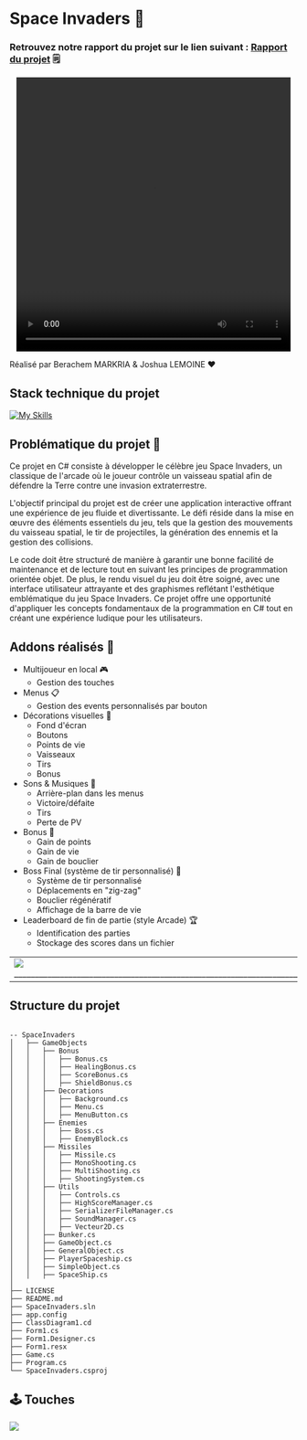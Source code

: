 # Space Invaders 👾
### Retrouvez notre rapport du projet sur le lien suivant : [Rapport du projet](/Rapport_Space_Invaders.pdf) 🗒️

<center>
  <video width="480" height="480" controls>
    <source src="https://igadvisory.fr/opendata/spaceInvaders/space_invader_demo.mp4" type="video/mp4">
  </video>
</center>




Réalisé par Berachem MARKRIA & Joshua LEMOINE ❤

## Stack technique du projet
[![My Skills](https://skillicons.dev/icons?i=cs,visualstudio)](https://skillicons.dev)

## Problématique du projet 🚀
Ce projet en C# consiste à développer le célèbre jeu Space
Invaders, un classique de l'arcade où le joueur contrôle un vaisseau
spatial afin de défendre la Terre contre une invasion extraterrestre.

L'objectif principal du projet est de créer une application
interactive offrant une expérience de jeu fluide et divertissante. Le
défi réside dans la mise en œuvre des éléments essentiels du jeu, tels
que la gestion des mouvements du vaisseau spatial, le tir de
projectiles, la génération des ennemis et la gestion des collisions.

Le code doit être structuré de manière à garantir une bonne
facilité de maintenance et de lecture tout en suivant les principes de
programmation orientée objet. De plus, le rendu visuel du jeu doit
être soigné, avec une interface utilisateur attrayante et des
graphismes reflétant l'esthétique emblématique du jeu Space Invaders.
Ce projet offre une opportunité d'appliquer les concepts fondamentaux
de la programmation en C# tout en créant une expérience ludique pour
les utilisateurs.

## Addons réalisés 🌟
- Multijoueur en local 🎮
  - Gestion des touches
- Menus 📋
  - Gestion des events personnalisés par bouton
- Décorations visuelles 🎨
  - Fond d'écran
  - Boutons
  - Points de vie
  - Vaisseaux
  - Tirs
  - Bonus
- Sons & Musiques 🎵
  - Arrière-plan dans les menus
  - Victoire/défaite
  - Tirs
  - Perte de PV
- Bonus 🎁
  - Gain de points
  - Gain de vie
  - Gain de bouclier
- Boss Final (système de tir personnalisé) 👾
  - Système de tir personnalisé
  - Déplacements en "zig-zag"
  - Bouclier régénératif
  - Affichage de la barre de vie
- Leaderboard de fin de partie (style Arcade) 🏆
  - Identification des parties
  - Stockage des scores dans un fichier

<table border="0">
    <tr>
        <td>
          <img src="https://igadvisory.fr/opendata/spaceInvaders/2v2_game.png" />
            _______________________________________________________________________
        </td>
        <td>
            <img src="https://igadvisory.fr/opendata/spaceInvaders/final_boss.png"/>
            _______________________________________________________________________
        </td>
        <td>
            <img src="https://igadvisory.fr/opendata/spaceInvaders/highscore.png" />
            _______________________________________________________________________
        </td>
    </tr>
</table>

## Structure du projet 
```

-- SpaceInvaders
│   ├── GameObjects
│   │   ├── Bonus
│   │   │   ├── Bonus.cs
│   │   │   ├── HealingBonus.cs
│   │   │   ├── ScoreBonus.cs
│   │   │   ├── ShieldBonus.cs
│   │   ├── Decorations
│   │   │   ├── Background.cs
│   │   │   ├── Menu.cs
│   │   │   ├── MenuButton.cs
│   │   ├── Enemies
│   │   │   ├── Boss.cs
│   │   │   ├── EnemyBlock.cs
│   │   ├── Missiles
│   │   │   ├── Missile.cs
│   │   │   ├── MonoShooting.cs
│   │   │   ├── MultiShooting.cs
│   │   │   ├── ShootingSystem.cs
│   │   ├── Utils
│   │   │   ├── Controls.cs
│   │   │   ├── HighScoreManager.cs
│   │   │   ├── SerializerFileManager.cs
│   │   │   ├── SoundManager.cs
│   │   │   ├── Vecteur2D.cs
│   │   ├── Bunker.cs
│   │   ├── GameObject.cs
│   │   ├── GeneralObject.cs
│   │   ├── PlayerSpaceship.cs
│   │   ├── SimpleObject.cs
│   │   ├── SpaceShip.cs
│
├── LICENSE
├── README.md
├── SpaceInvaders.sln
├── app.config
├── ClassDiagram1.cd
├── Form1.cs
├── Form1.Designer.cs
├── Form1.resx
├── Game.cs
├── Program.cs
└── SpaceInvaders.csproj
```
## 🕹️ Touches

<img src="https://igadvisory.fr/opendata/spaceInvaders/touches.png" />

